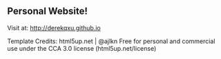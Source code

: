 ## Personal Website!
Visit at: http://derekqxu.github.io

Template Credits:
html5up.net | @ajlkn
Free for personal and commercial use under the CCA 3.0 license (html5up.net/license)